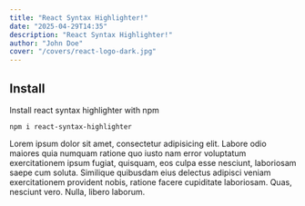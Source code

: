 ```yaml
---
title: "React Syntax Highlighter!"
date: "2025-04-29T14:35"
description: "React Syntax Highlighter!"
author: "John Doe"
cover: "/covers/react-logo-dark.jpg"
---
```


## Install

Install react syntax highlighter with npm

```
npm i react-syntax-highlighter
```

Lorem ipsum dolor sit amet, consectetur adipisicing elit. Labore odio maiores quia numquam ratione quo iusto nam error voluptatum exercitationem ipsum fugiat, quisquam, eos culpa esse nesciunt, laboriosam saepe cum soluta. Similique quibusdam eius delectus adipisci veniam exercitationem provident nobis, ratione facere cupiditate laboriosam. Quas, nesciunt vero. Nulla, libero laborum.
